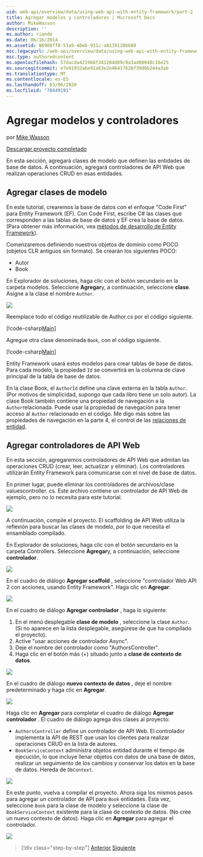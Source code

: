```yaml
---
uid: web-api/overview/data/using-web-api-with-entity-framework/part-2
title: Agregar modelos y controladores | Microsoft Docs
author: MikeWasson
description: ''
ms.author: riande
ms.date: 06/16/2014
ms.assetid: 88908ff8-51a9-40eb-931c-a8139128b680
msc.legacyurl: /web-api/overview/data/using-web-api-with-entity-framework/part-2
msc.type: authoredcontent
ms.openlocfilehash: 57dacda421968f341284d89c9a3ad80040c16e25
ms.sourcegitcommit: e7e91932a6e91a63e2e46417626f39d6b244a3ab
ms.translationtype: MT
ms.contentlocale: es-ES
ms.lasthandoff: 03/06/2020
ms.locfileid: "78449191"
---
```

# <a name="add-models-and-controllers"></a>Agregar modelos y controladores

por [Mike Wasson](https://github.com/MikeWasson)

[Descargar proyecto completado](https://github.com/MikeWasson/BookService)

En esta sección, agregará clases de modelo que definen las entidades de base de datos. A continuación, agregará controladores de API Web que realizan operaciones CRUD en esas entidades.

## <a name="add-model-classes"></a>Agregar clases de modelo

En este tutorial, crearemos la base de datos con el enfoque "Code First" para Entity Framework (EF). Con Code First, escribe C# las clases que corresponden a las tablas de base de datos y EF crea la base de datos. (Para obtener más información, vea [métodos de desarrollo de Entity Framework](https://msdn.microsoft.com/library/ms178359%28v=vs.110%29.aspx#dbfmfcf)).

Comenzaremos definiendo nuestros objetos de dominio como POCO (objetos CLR antiguos sin formato). Se crearán los siguientes POCO:

- Autor
- Book

En Explorador de soluciones, haga clic con el botón secundario en la carpeta modelos. Seleccione **Agregar**y, a continuación, seleccione **clase**. Asigne a la clase el nombre `Author`.

![](part-2/_static/image1.png)

Reemplace todo el código reutilizable de Author.cs por el código siguiente.

[!code-csharp[Main](part-2/samples/sample1.cs)]

Agregue otra clase denominada `Book`, con el código siguiente.

[!code-csharp[Main](part-2/samples/sample2.cs)]

Entity Framework usará estos modelos para crear tablas de base de datos. Para cada modelo, la propiedad `Id` se convertirá en la columna de clave principal de la tabla de base de datos.

En la clase Book, el `AuthorId` define una clave externa en la tabla `Author`. (Por motivos de simplicidad, supongo que cada libro tiene un solo autor). La clase Book también contiene una propiedad de navegación a la `Author`relacionada. Puede usar la propiedad de navegación para tener acceso al `Author` relacionado en el código. Me digo más sobre las propiedades de navegación en la parte 4, el control de las [relaciones de entidad](part-4.md).

## <a name="add-web-api-controllers"></a>Agregar controladores de API Web

En esta sección, agregaremos controladores de API Web que admitan las operaciones CRUD (crear, leer, actualizar y eliminar). Los controladores utilizarán Entity Framework para comunicarse con el nivel de base de datos.

En primer lugar, puede eliminar los controladores de archivos/clase valuescontroller. cs. Este archivo contiene un controlador de API Web de ejemplo, pero no lo necesita para este tutorial.

![](part-2/_static/image2.png)

A continuación, compile el proyecto. El scaffolding de API Web utiliza la reflexión para buscar las clases de modelo, por lo que necesita el ensamblado compilado.

En Explorador de soluciones, haga clic con el botón secundario en la carpeta Controllers. Seleccione **Agregar**y, a continuación, seleccione **controlador**.

![](part-2/_static/image3.png)

En el cuadro de diálogo **Agregar scaffold** , seleccione "controlador Web API 2 con acciones, usando Entity Framework". Haga clic en **Agregar**.

![](part-2/_static/image4.png)

En el cuadro de diálogo **Agregar controlador** , haga lo siguiente:

1. En el menú desplegable **clase de modelo** , seleccione la clase `Author`. (Si no aparece en la lista desplegable, asegúrese de que ha compilado el proyecto).
2. Active "usar acciones de controlador Async".
3. Deje el nombre del controlador como &quot;AuthorsController&quot;.
4. Haga clic en el botón más (+) situado junto a **clase de contexto de datos**.

![](part-2/_static/image5.png)

En el cuadro de diálogo **nuevo contexto de datos** , deje el nombre predeterminado y haga clic en **Agregar**.

![](part-2/_static/image6.png)

Haga clic en **Agregar** para completar el cuadro de diálogo **Agregar controlador** . El cuadro de diálogo agrega dos clases al proyecto:

- `AuthorsController` define un controlador de API Web. El controlador implementa la API de REST que usan los clientes para realizar operaciones CRUD en la lista de autores.
- `BookServiceContext` administra objetos entidad durante el tiempo de ejecución, lo que incluye llenar objetos con datos de una base de datos, realizar un seguimiento de los cambios y conservar los datos en la base de datos. Hereda de `DbContext`.

![](part-2/_static/image7.png)

En este punto, vuelva a compilar el proyecto. Ahora siga los mismos pasos para agregar un controlador de API para `Book` entidades. Esta vez, seleccione `Book` para la clase de modelo y seleccione la clase de `BookServiceContext` existente para la clase de contexto de datos. (No cree un nuevo contexto de datos). Haga clic en **Agregar** para agregar el controlador.

![](part-2/_static/image8.png)

> [!div class="step-by-step"]
> [Anterior](part-1.md)
> [Siguiente](part-3.md)
